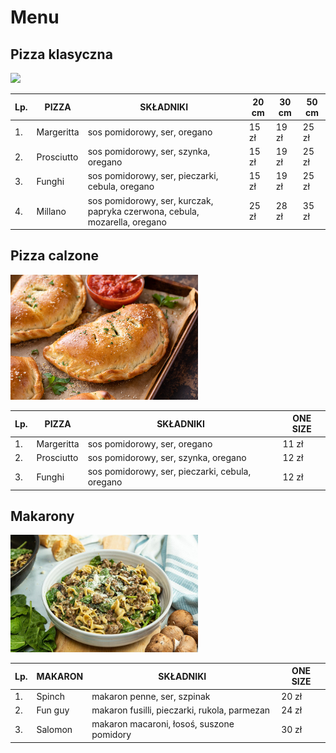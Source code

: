 # **Menu**

## Pizza klasyczna

<img src = "Katalog zdjec pizzeriaCDV/swiezo-upieczona-pizza-na-rustykalnym-drewnianym-stole-wygenerowana-przez-sztuczna-inteligencje.jpg" width = 300>

| Lp. | PIZZA     | SKŁADNIKI                                                                  | 20 cm | 30 cm | 50 cm |
| --- | --------- | -------------------------------------------------------------------------- | ----- | ----- | ----- |
| 1.  | Margeritta | sos pomidorowy, ser, oregano                                               | 15 zł | 19 zł | 25 zł |
| 2.  | Prosciutto | sos pomidorowy, ser, szynka, oregano                                       | 15 zł | 19 zł | 25 zł |
| 3.  | Funghi     | sos pomidorowy, ser, pieczarki, cebula, oregano                            | 15 zł | 19 zł | 25 zł |
| 4.  | Millano    | sos pomidorowy, ser, kurczak, papryka czerwona, cebula, mozarella, oregano | 25 zł | 28 zł | 35 zł |

## Pizza calzone

<img src = "Katalog zdjec pizzeriaCDV/calzone_thecozyapron_1.jpg" width = 300>

| Lp. | PIZZA      | SKŁADNIKI                                       | ONE SIZE |
| --- | ---------- | ------------------------------------------------| -------- |
| 1.  | Margeritta | sos pomidorowy, ser, oregano                    | 11 zł    |
| 2.  | Prosciutto | sos pomidorowy, ser, szynka, oregano            | 12 zł    |
| 3.  | Funghi     | sos pomidorowy, ser, pieczarki, cebula, oregano | 12 zł    |

## Makarony

<img src = "Katalog zdjec pizzeriaCDV/one-pot-cheesy-mushroom-spinach--ground-beef-pasta-detail-f51c2077.jpg" width = 300>

| Lp. | MAKARON    | SKŁADNIKI                                      | ONE SIZE |
| --- | ---------- | ---------------------------------------------- | -------- |
| 1.  | Spinch     | makaron penne, ser, szpinak                    | 20 zł    |
| 2.  | Fun guy    | makaron fusilli, pieczarki, rukola, parmezan   | 24 zł    |
| 3.  | Salomon    | makaron macaroni, łosoś, suszone pomidory      | 30 zł    |
